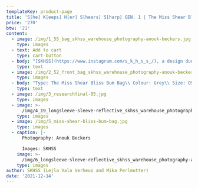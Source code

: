 ```yaml
---
templateKey: product-page
title: 'S[he] K[eeps] H[er] S[hears] S[harp] GEN. 1 | The Miss Shear Bliss Bum Bag'
price: '270'
btw: '21'
content:
  - image: /img/1_55_bag_skhss_warehouse_photography-anouk-beckers.jpg
    type: images
  - text: Add to cart
    type: cart-button
  - body: "[SKHSS](https://www.instagram.com/s_k_h_s_s_/), a design duo consisting of Lejla Vala Verheus and Mika Perlmutter, centres around a deep exploration of traditional and contemporary female-driven textile crafts and a feminization of utility wear and objects. Expanding upon the relationship between function and decoration, SKHSS juxtaposes intricate historic techniques such as crochet with modern printing methods. The aim of the project is to reintegrate discarded materials back into daily life. Through prolonging the usage of textile crafts in the medium of fashion, the boundaries between techniques and aesthetics of past-present-future are ultimately blended and blurred. \r\n\n\r\n\nThe work of SKHSS takes the shape of a collection of hand-crafted garments made from thrifted t-shirts and sweatshirts adapted with additional materials and techniques like yarn, reflective heat foil, dyes and bleach. The prints engage with the multiple layers of information retrieved from crochet charts, which both instruct how to crochet and at the same time describe the crochet visually. These charts are intricately coded diagrams that use a universal language of symbols. Through reading (crochet) code, recreating and creating new code, SKHSS traces and builds upon this historic information. To imbue the garment with its history and immortalize all the hands at play, footnotes are placed on the inside of the garments, tracing the origin of the elements on the garment."
    type: text
  - image: /img/2_52_front_bag_skhss_warehouse_photography-anouk-beckers.jpg
    type: images
  - body: "Type: The Miss Shear Bliss Bum Bag\\ Colour: Grey\\ Size: OS\\ Material outer: 100% cotton, material inner: cotton and polyester\n\nCare instructions:\r Hand wash cold."
    type: text
  - image: /img/3_researchfinal-05.jpg
    type: images
  - image: >-
      /img/4_19_longsleeve-sleeve-reflective_skhss_warehouse_photography-anouk-beckers.jpg
    type: images
  - image: /img/5_miss-shear-bliss-bum-bag.jpg
    type: images
  - caption: |-
      Photography: Anouk Beckers

      Images: SKHSS
    image: >-
      /img/6_longsleeve-sleeve-reflective_skhss_warehouse_photography-anouk-beckers.jpg
    type: images
author: SKHSS (Lejla Vala Verheus and Mika Perlmutter)
date: '2021-12-14'
---
```


